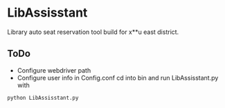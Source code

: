 # LibAssisstant  
Library auto seat reservation tool build for x**u east district.

## ToDo
* Configure webdriver path
* Configure user info in Config.conf
cd into bin and run LibAssisstant.py with  
```
python LibAssisstant.py
```

